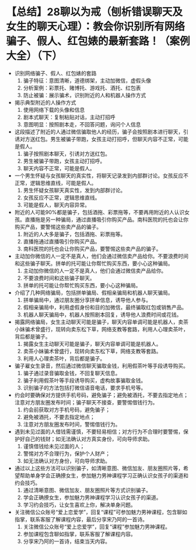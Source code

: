 # 【总结】28聊以为戒（刨析错误聊天及女生的聊天心理）：教会你识别所有网络骗子、假人、红包婊的最新套路！（案例大全）（下）

-   识别网络骗子、假人、红包婊的套路
    1.  骗子特征：意图清晰，道德绑架，主动加微信，虚假头像
    2.  分析案例：彩票托、赌博托、游戏托、酒托、红包表
    3.  防止被骗：展示骗术，识别附近的人和机器人操作方式
-   揭示典型附近的人操作方式
    1.  使用网络下载的头像和信息
    2.  剧本式聊天：复制粘贴对话，主动打招呼
    3.  意图明显：按照剧本走，不回答问题，询问个人信息
-   这段描述了附近的人通过微信骗取他人的经历，骗子会按照剧本进行聊天，引诱对方送红包。男生被骗子带跑，女孩主动打招呼，但聊天内容不正常，可能是假人。
    1.  骗子按照剧本聊天，引诱对方送红包。
    2.  男生被骗子带跑，女孩主动打招呼。
    3.  聊天内容不正常，可能是假人。
-   一个男生怀疑与女孩聊天的真实性，将聊天记录发到内部群讨论。女孩反应不正常，逻辑思维直线，可能是假人。
    1.  男生怀疑女孩聊天真实性，发到内部群讨论。
    2.  女孩反应不正常，逻辑思维直线。
    3.  可能是假人，聊天内容异常。
-   附近的人可能90%都是骗子，包括酒拖、彩票拖等，不要再用附近的人认识女孩。直播拖是另一种骗局，通过直播吸引你购买产品。南科医院的托也会让你购买产品，要警惕这些卖产品的骗子。
    1.  附近的人大多是骗子，包括酒拖、彩票拖等。
    2.  直播拖通过直播吸引你购买产品。
    3.  南科医院的托也会让你购买产品，要警惕这些卖产品的骗子。
-   主动加你微信的人一定不是真人，他们会通过微信卖产品给你。不要浪费时间和这些骗子聊天。拼单的托可能让你帮忙购买东西，要小心这种骗局。
    1.  主动加你微信的人一定不是真人，他们会通过微信卖产品给你。
    2.  不要浪费时间和这些骗子聊天。
    3.  拼单的托可能让你帮忙购买东西，要小心这种骗局。
-   介绍了几种网络骗局，包括拼单骗局、假相亲骗局和机器人聊天骗局。
    1.  拼单骗局中，通过朋友圈分享拼单信息，诱导他人参与。
    2.  假相亲骗局中，利用虚假身份和目的加微信，最终骗取红包或销售产品。
    3.  机器人聊天骗局中，机器人按照剧本回复，诱导他人浪费时间或花钱。
-   揭露网络骗局，女生主动聊天可能是骗子，聊天内容单调可能是机器人，卖茶小妹骗术曾盛行，现转向卖东松下草，网络支教等套路，利用人心理卖茶叶，背后都是骗子。
    1.  揭露女生主动聊天可能是骗子，聊天内容单调可能是机器人。
    2.  卖茶小妹骗术曾盛行，现转向卖东松下草，网络支教等套路。
    3.  利用人心理卖茶叶，背后都是骗子。
-   骗子雇女生录音，然后通过微信聊天骗取金钱，利用假茶叶等手段诱导购买。
    1.  骗子通过录音骗取金钱，不回复聊天信息。
    2.  骗子利用假茶叶等手段诱导购买，虚构故事骗取金钱。
    3.  识别骗子的方法包括打微信语音电话，要求手机号等。
-   约会时要确保对方提供手机号码，避免骗子；避免被酒托，不要去指定地点；注意对方朋友圈发布时间；骗子聊天不接查，要警惕借钱行为。
    1.  约会前获取对方手机号码，避免骗子；
    2.  避免被酒托，不要去指定地点；
    3.  注意对方朋友圈发布时间，警惕借钱行为。
-   遇到未见过面的人借钱需谨慎，不要轻易相信；对方行为不合理时要警惕，保护好自己的钱财；如无法确认对方真实身份，可向导师求助。
    1.  谨慎借钱给未见过面的人；
    2.  警惕对方不合理行为，保护个人财产；
    3.  如无法确认对方身份，可向导师求助。
-   通过以上这些方法可以识别骗子，如清晰意图、微信加友、朋友圈照片等，希望帮助单身学会正确撩女生，参加魅力男神课程学习正确认识女孩子的渠道和约会技巧。
    1.  通过清晰意图、微信加友、朋友圈照片等方式识别骗子。
    2.  学会正确撩女生，参加魅力男神课程学习认识女孩子的渠道。
    3.  学习约会技巧，让女生喜欢上你，解决单身问题。
-   关注微信公众账号“爱上恋爱学”，回复“课程”可参加魅力男神课程，包含聊如指掌，联系客服了解课程内容，最后分享宋乃阿的一首诗。
    1.  关注微信公众账号“爱上恋爱学”，回复“课程”参加魅力男神课程。
    2.  参加课程包含聊如指掌，联系客服了解课程内容。
    3.  分享宋乃阿的一首诗，结束当天内容。
